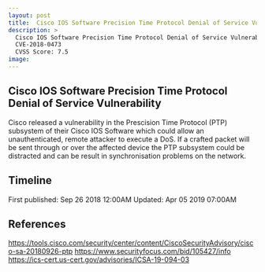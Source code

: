 ```yaml
---
layout: post
title:  Cisco IOS Software Precision Time Protocol Denial of Service Vulnerability
description: >
  Cisco IOS Software Precision Time Protocol Denial of Service Vulnerability
  CVE-2018-0473
  CVSS Score: 7.5
image: 
---
```


## Cisco IOS Software Precision Time Protocol Denial of Service Vulnerability

Cisco released a vulnerability in the Prescision Time Protocol (PTP) subsystem of their Cisco IOS Software which could allow an unauthenticated, remote attacker to execute a DoS. If a crafted packet will be sent through or over the affected device the PTP subsystem could be distracted and can be result in synchronisation problems on the network.

## Timeline

First published: Sep 26 2018 12:00AM
Updated: Apr 05 2019 07:00AM

## References
https://tools.cisco.com/security/center/content/CiscoSecurityAdvisory/cisco-sa-20180926-ptp
https://www.securityfocus.com/bid/105427/info
https://ics-cert.us-cert.gov/advisories/ICSA-19-094-03

